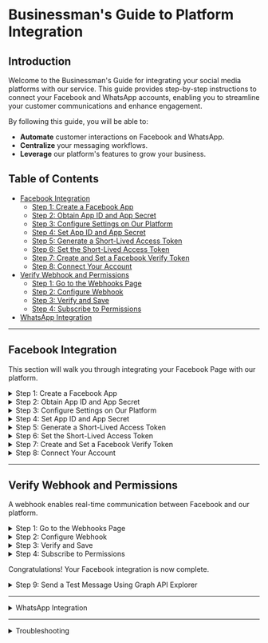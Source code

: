 # Businessman's Guide to Platform Integration

## Introduction

Welcome to the Businessman's Guide for integrating your social media platforms with our service. This guide provides step-by-step instructions to connect your Facebook and WhatsApp accounts, enabling you to streamline your customer communications and enhance engagement.

By following this guide, you will be able to:

- **Automate** customer interactions on Facebook and WhatsApp.
- **Centralize** your messaging workflows.
- **Leverage** our platform's features to grow your business.

## Table of Contents

- [Facebook Integration](#facebook-integration)
  - [Step 1: Create a Facebook App](#step-1-create-a-facebook-app)
  - [Step 2: Obtain App ID and App Secret](#step-2-obtain-app-id-and-app-secret)
  - [Step 3: Configure Settings on Our Platform](#step-3-configure-settings-on-our-platform)
  - [Step 4: Set App ID and App Secret](#step-4-set-app-id-and-app-secret)
  - [Step 5: Generate a Short-Lived Access Token](#step-5-generate-a-short-lived-access-token)
  - [Step 6: Set the Short-Lived Access Token](#step-6-set-the-short-lived-access-token)
  - [Step 7: Create and Set a Facebook Verify Token](#step-7-create-and-set-a-facebook-verify-token)
  - [Step 8: Connect Your Account](#step-8-connect-your-account)
- [Verify Webhook and Permissions](#verify-webhook-and-permissions)
  - [Step 1: Go to the Webhooks Page](#step-1-go-to-the-webhooks-page)
  - [Step 2: Configure Webhook](#step-2-configure-webhook)
  - [Step 3: Verify and Save](#step-3-verify-and-save)
  - [Step 4: Subscribe to Permissions](#step-4-subscribe-to-permissions)
- [WhatsApp Integration](#whatsapp-integration)

---

## Facebook Integration

This section will walk you through integrating your Facebook Page with our platform.

<details>
<summary>Step 1: Create a Facebook App</summary>

First, you need to create a Facebook App. You can do this by visiting the [Facebook for Developers portal](https://developers.facebook.com/apps/creation/).

- Click on the **Create App** button.
- Provide an **App name** and your **App contact email**.

![Creating a Facebook App](./images/create_fb_app_001.png)
![App creation process](./images/create_fb_app_002.png)
... (additional images)
</details>

<details>
<summary>Step 2: Obtain App ID and App Secret</summary>

Once your app is created, you will need to get your **App ID** and **App Secret**.

![Finding App ID and Secret](./images/fb_app_id_secret_get_001.png)
... (additional images)
</details>

<details>
<summary>Step 3: Configure Settings on Our Platform</summary>

Navigate to our settings page to continue the integration: [https://smartchatbot.click/settings](https://smartchatbot.click/settings). Then, click on the **Platform Integrations** tab.

![Platform Integrations Tab](./images/facebook_integrations_start.png)
</details>

<details>
<summary>Step 4: Set App ID and App Secret</summary>

Enter the **App ID** and **App Secret** you obtained from the Facebook Developer portal into the respective fields on our platform.

![Setting App ID and Secret](./images/fb_app_id_secret_secret_set_001.png)
... (additional images)
</details>

<details>
<summary>Step 5: Generate a Short-Lived Access Token</summary>

You will need to generate a short-lived access token from the **Graph API Explorer**.

- Select your app.
- Grant the necessary permissions (e.g., `pages_show_list`, `pages_read_engagement`, `pages_manage_metadata`, `pages_messaging`).
- Generate the token.

![Generating Access Token](./images/short_live_access_token_get_001.png)
... (additional images)
</details>

<details>
<summary>Step 6: Set the Short-Lived Access Token</summary>

Copy the generated token and paste it into the designated field on our platform.

![Setting Short-Lived Token](./images/short_live_access_token_set_001.png)
</details>

<details>
<summary>Step 7: Create and Set a Facebook Verify Token</summary>

Create a unique and secure **Verify Token**. It should be more than 20 characters long.

![Setting Verify Token](./images/set_fb_verify_token_001.png)
![Confirming Verify Token](./images/set_fb_verify_token_002.png)
</details>

<details>
<summary>Step 8: Connect Your Account</summary>

Click the **Connect** button to finalize the connection.

![Connection Success](./images/facebook_integration_success.png)
</details>

---

## Verify Webhook and Permissions

A webhook enables real-time communication between Facebook and our platform.

<details>
<summary>Step 1: Go to the Webhooks Page</summary>

In your Facebook App settings, navigate to the **Webhooks** page.

![Webhooks Page](./images/webhook_facebook_01.png)
... (additional images)
</details>

<details>
<summary>Step 2: Configure Webhook</summary>

- Select the **Pages** tab.
- Enter the **Callback URL**: `https://api.smartchatbot.click/api/messaging/webhook/messenger/` (ensure the trailing `/` is included).
- Enter the same **Verify Token** you created earlier.

![Configuring Webhook](./images/webhook_facebook_03.png)
</details>

<details>
<summary>Step 3: Verify and Save</summary>

Click **Verify and Save**.

![Verify and Save](./images/webhook_facebook_04.png)
</details>

<details>
<summary>Step 4: Subscribe to Permissions</summary>

Subscribe to the required permissions under the **Pages** tab.

![Subscribing to Permissions](./images/webhook_facebook_07.png)
... (additional images)
</details>

Congratulations! Your Facebook integration is now complete.

<details>
<summary>Step 9: Send a Test Message Using Graph API Explorer</summary>

After setting up your app and obtaining the necessary tokens, it's a good practice to send a test message to your Facebook Page to ensure everything is working correctly. You can do this using the Graph API Explorer.

1.  **Go to the Graph API Explorer:**
    *   Open the [Graph API Explorer](https://developers.facebook.com/tools/explorer/).

2.  **Set the API Endpoint:**
    *   In the query field, change the endpoint from `me?fields=id,name` to `me/messages`.

3.  **Use the POST Method:**
    *   Change the HTTP method from `GET` to `POST`.

4.  **Add JSON Body:**
    *   Click on the **Add a Field** button to add a JSON body to your request. You will need to provide the `recipient` and `message` parameters.

    ```json
    {
      "recipient": {
        "id": "YOUR_PAGE_ID"
      },
      "message": {
        "text": "Hello, this is a test message!"
      },
      "messaging_type": "RESPONSE"
    }
    ```

    *   Replace `YOUR_PAGE_ID` with your actual Facebook Page ID.

5.  **Submit the Request:**
    *   Click the **Submit** button to send the message. If the request is successful, you will receive a response containing the `recipient_id` and `message_id`.

    ```json
    {
      "recipient_id": "YOUR_PAGE_ID",
      "message_id": "A_UNIQUE_MESSAGE_ID"
    }
    ```

6.  **Check Your Page's Inbox:**
    *   Go to your Facebook Page's inbox to confirm that you have received the test message.

This process ensures that your app has the correct permissions and that your access token is working as expected. If you encounter any issues, refer to the **Troubleshooting** section for guidance.

</details>

---

<details>
<summary>WhatsApp Integration</summary>

Integrating your WhatsApp Business Account allows you to manage customer conversations directly through our platform. This section will guide you through connecting your WhatsApp Business Account.

Our WhatsApp integration is designed to be simple and straightforward. To get started, you will need a WhatsApp Business Account and an approved phone number.

**Key Benefits of WhatsApp Integration:**

*   **Direct Customer Engagement:** Communicate with your customers on their preferred messaging app.
*   **Automated Notifications:** Send order confirmations, shipping updates, and appointment reminders.
*   **24/7 Customer Support:** Use chatbots to answer frequently asked questions and resolve issues instantly.
*   **Personalized Marketing:** Deliver targeted promotions and special offers to your audience.

**Coming Soon:**

We are currently finalizing the documentation for WhatsApp integration. Please check back soon for a detailed, step-by-step guide.

![WhatsApp Integration Start](./images/whatsapp_integration_start.png)
</details>

---

<details>
<summary>Troubleshooting</summary>

If you encounter any issues during the integration process, refer to the common problems and solutions below.

**Common Issues:**

*   **Invalid App ID or App Secret:**
    *   **Solution:** Double-check that you have copied the correct App ID and App Secret from your Facebook Developer account. Ensure there are no extra spaces or characters.

*   **Incorrect Callback URL:**
    *   **Solution:** Verify that the Callback URL is entered correctly in your webhook settings. It must be `https://api.smartchatbot.click/api/messaging/webhook/messenger/` and include the trailing `/`.

*   **Permissions Not Granted:**
    *   **Solution:** Ensure that you have granted all the required permissions in your Facebook App settings. These include `pages_show_list`, `pages_read_engagement`, `pages_manage_metadata`, and `pages_messaging`.

*   **Webhook Verification Failed:**
    *   **Solution:** Confirm that the Verify Token on our platform matches the one you entered in your Facebook App's webhook settings. They must be identical.

If you continue to experience problems, please contact our support team for assistance.
</details>
